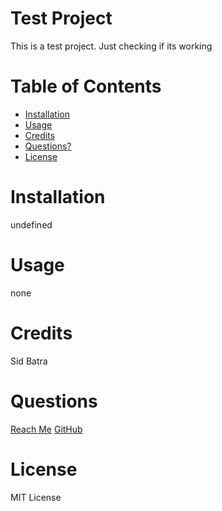 # Test Project
        

This is a test project. Just checking if its working

# Table of Contents
    
* [Installation](#Installation)
* [Usage](#Usage)
* [Credits](#Credits)
* [Questions?](#Questions)
* [License](#license)





# Installation
undefined

# Usage
none

# Credits
Sid Batra

# Questions
[Reach Me](sudhanshubatra.19@gmail.com)
[GitHub](https://github.com/sidbatra)

# License
MIT License
    
    




